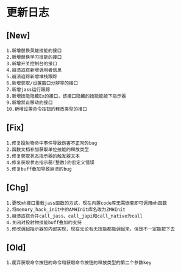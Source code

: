 # 更新日志

## [New]
    1.新增替换英雄技能的接口
    2.新增替换学习技能的接口
    3.新增开关控制台的接口
    4.崩溃追踪新增调用者信息
    5.崩溃追踪新增堆栈跟踪
    6.新增获取/设置窗口分辨率的接口
    7.新增jass运行跟踪
    8.新增技能隐藏Ex的接口，该接口隐藏的技能能按下指示器
    9.新增禁止移动的接口
    10.新增设置命令按钮的释放类型的接口

## [Fix]
    1.修复投射物命中事件导致伤害不正常的bug
    2.函数文档补加获取单位技能的释放类型
    3.修复获取状态指示器的触发器文本
    4.修复获取状态指示器(整数)的宏定义错误
    5.修复buff叠加导致崩溃的bug
    
## [Chg]
    1.更改mh接口重载jass函数的方式，现在内置code库无需嵌套即可调用mh函数
    2.将memory_hack_init中的AMHInit库名改为ZMHInit
    3.崩溃追踪合并call_jass、call_japi和call_native为call
    4.关闭对投射物技能buff叠加的支持
    5.修改调起指示器的内部实现，现在无论有无技能都能调起来，但是不一定能按下去

## [Old]
    1.废弃获取命令按钮的命令和获取命令按钮的释放类型的第二个参数key